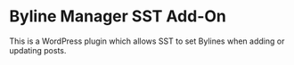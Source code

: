Byline Manager SST Add-On
=========================

This is a WordPress plugin which allows SST to set Bylines when adding or updating posts.
